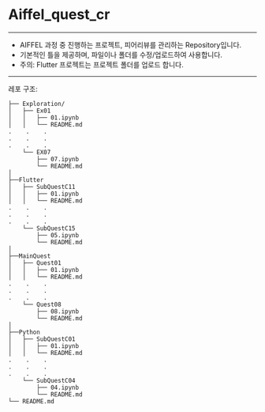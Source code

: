 Aiffel_quest_cr
=============

---------------------------  

* AIFFEL 과정 중 진행하는 프로젝트, 피어리뷰를 관리하는 Repository입니다.  
* 기본적인 틀을 제공하며, 파일이나 폴더를 수정/업로드하여 사용합니다.  
* 주의: Flutter 프로젝트는 프로젝트 폴더를 업로드 합니다.  

----------------------------  

레포 구조:  

```plaintext
├── Exploration/
│   ├── Ex01
│   │   ├── 01.ipynb
│   │   └── README.md
.    .    .   
.    .    .     
.    .    .     
    └── EX07
        ├── 07.ipynb
        └── README.md
│        
├──Flutter
│   ├── SubQuestC11
│   │   ├── 01.ipynb
│   │   └── README.md
.    .    .   
.    .    .     
.    .    .     
    └── SubQuestC15
        ├── 05.ipynb
        └── README.md
│        
├──MainQuest
│   ├── Quest01
│   │   ├── 01.ipynb
│   │   └── README.md
.    .    .   
.    .    .     
.    .    .     
    └── Quest08
        ├── 08.ipynb
        └── README.md
│        
├──Python
│   ├── SubQuestC01
│   │   ├── 01.ipynb
│   │   └── README.md
.    .    .   
.    .    .     
.    .    .     
    └── SubQuestC04
        ├── 04.ipynb
        └── README.md
└── README.md


```